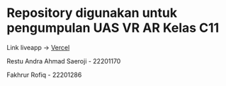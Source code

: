 # Repository digunakan untuk pengumpulan UAS VR AR Kelas C11

Link liveapp -> [Vercel](ar-uas.vercel.app)

Restu Andra Ahmad Saeroji - 22201170

Fakhrur Rofiq - 22201286
